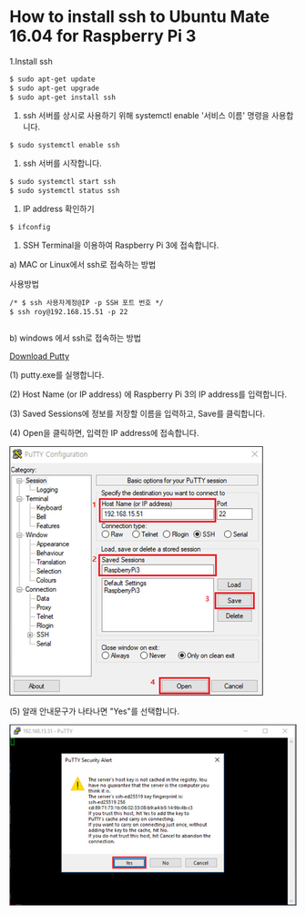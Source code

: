 # How to install ssh to Ubuntu Mate 16.04 for Raspberry Pi 3

1.Install ssh

```
$ sudo apt-get update
$ sudo apt-get upgrade
$ sudo apt-get install ssh
```

1. ssh 서버를 상시로 사용하기 위해 systemctl enable '서비스 이름' 명령을 사용합니다.

```
$ sudo systemctl enable ssh
```

1. ssh 서버를 시작합니다.

```
$ sudo systemctl start ssh
$ sudo systemctl status ssh
```

1. IP address 확인하기

```
$ ifconfig
```

1. SSH Terminal을 이용하여 Raspberry Pi 3에 접속합니다.

a\) MAC or Linux에서 ssh로 접속하는 방법

사용방법

```
/* $ ssh 사용자계정@IP -p SSH 포트 번호 */
$ ssh roy@192.168.15.51 -p 22
```

```

```

b\) windows 에서 ssh로 접속하는 방법

[Download Putty](https://the.earth.li/~sgtatham/putty/latest/w64/putty.exe)

\(1\) putty.exe를 실행합니다.

\(2\) Host Name \(or IP address\) 에 Raspberry Pi 3의 IP address를 입력합니다.

\(3\) Saved Sessions에 정보를 저장할 이름을 입력하고, Save를 클릭합니다.

\(4\) Open을 클릭하면, 입력한 IP address에 접속합니다.

![](/assets/putty_step_1.jpg)

\(5\) 알래 안내문구가 나타나면 "Yes"를 선택합니다.

![](/assets/putty_step_2.jpg)

